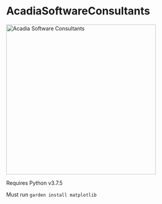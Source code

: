# AcadiaSoftwareConsultants

<img src="https://i.imgur.com/qWjwcnL.png" alt="Acadia Software Consultants" width="400" height="400">

Requires Python v3.7.5

Must run ```garden install matplotlib```